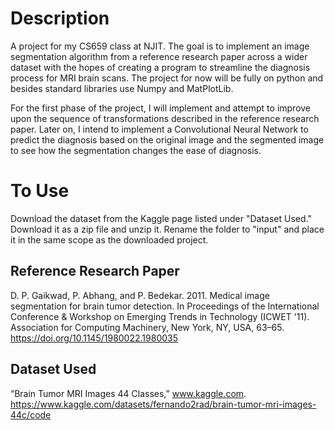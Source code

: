 # Description
A project for my CS659 class at NJIT. The goal is to implement an image segmentation algorithm from a reference research paper across a wider dataset with the hopes of creating a program to streamline the diagnosis process for MRI brain scans. The project for now will be fully on python and besides standard libraries use Numpy and MatPlotLib.

For the first phase of the project, I will implement and attempt to improve upon the sequence of transformations described in the reference research paper. Later on, I intend to implement a Convolutional Neural Network to predict the diagnosis based on the original image and the segmented image to see how the segmentation changes the ease of diagnosis. 

# To Use
Download the dataset from the Kaggle page listed under "Dataset Used." Download it as a zip file and unzip it. Rename the folder to "input" and place it in the same scope as the downloaded project. 

## Reference Research Paper 
D. P. Gaikwad, P. Abhang, and P. Bedekar. 2011. Medical image segmentation for brain tumor detection. In Proceedings of the International Conference & Workshop on Emerging Trends in Technology (ICWET '11). Association for Computing Machinery, New York, NY, USA, 63–65. https://doi.org/10.1145/1980022.1980035 

## Dataset Used
“Brain Tumor MRI Images 44 Classes,” www.kaggle.com. https://www.kaggle.com/datasets/fernando2rad/brain-tumor-mri-images-44c/code
‌
